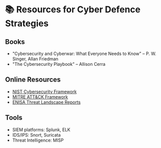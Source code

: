 # 📚 Resources for Cyber Defence Strategies

## Books
- "Cybersecurity and Cyberwar: What Everyone Needs to Know" – P. W. Singer, Allan Friedman
- "The Cybersecurity Playbook" – Allison Cerra

## Online Resources
- [NIST Cybersecurity Framework](https://www.nist.gov/cyberframework)
- [MITRE ATT&CK Framework](https://attack.mitre.org/)
- [ENISA Threat Landscape Reports](https://www.enisa.europa.eu/)

## Tools
- SIEM platforms: Splunk, ELK
- IDS/IPS: Snort, Suricata
- Threat Intelligence: MISP
